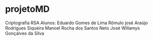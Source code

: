 # projetoMD
Criptografia RSA
Alunos: Eduardo Gomes de Lima 
Rômulo josé Araújo Rodrigues Siqueira
Manoel Rocha dos Santos Neto
José Willamys Gonçalves da Silva
